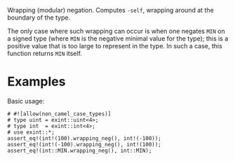 Wrapping (modular) negation. Computes `-self`,
wrapping around at the boundary of the type.

The only case where such wrapping can occur is when one negates `MIN` on a
signed type (where `MIN` is the negative minimal value for the type); this is a
positive value that is too large to represent in the type. In such a case, this
function returns `MIN` itself.

# Examples

Basic usage:

```
# #![allow(non_camel_case_types)]
# type uint = exint::uint<4>;
# type int  = exint::int<4>;
# use exint::*;
assert_eq!(int!(100).wrapping_neg(), int!(-100));
assert_eq!(int!(-100).wrapping_neg(), int!(100));
assert_eq!(int::MIN.wrapping_neg(), int::MIN);
```

